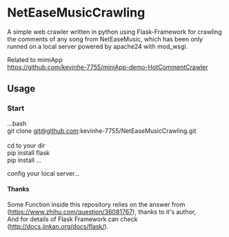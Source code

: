 # NetEaseMusicCrawling
A simple web crawler written in python using Flask-Framework for crawling the comments of any song from NetEaseMusic,
which has been only runned on a local server powered by apache24 with mod_wsgi.

Related to mimiApp<br>
https://github.com/kevinhe-7755/miniApp-demo-HotCommentCrawler

## Usage

### Start

...bash<br>
git clone git@github.com:kevinhe-7755/NetEaseMusicCrawling.git<br>
<br>
cd to your dir<br>
pip install flask<br>
pip install ...<br>

config your local server...<br>

#### Thanks
Some Function inside this repository relies on the answer from (https://www.zhihu.com/question/36081767), thanks to it's author,<br>
And for details of Flask Framework can check (http://docs.jinkan.org/docs/flask/).<br>
